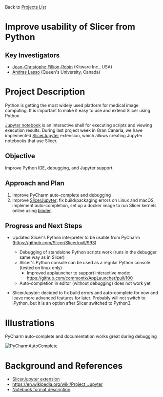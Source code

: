 Back to [Projects List](../../README.md#ProjectsList)

# Improve usability of Slicer from Python

## Key Investigators

- [Jean-Christophe Fillion-Robin](https://www.kitware.com/jean-christophe-fillion-robin/) (Kitware Inc., USA)
- [Andras Lasso](https://github.com/lassoan) (Queen's University, Canada)

# Project Description

Python is getting the most widely used platform for medical image computing. It is important to make it easy to use and extend Slicer using Python.

[Jupyter notebook](https://en.wikipedia.org/wiki/IPython) is an interactive shell for executing scripts and viewing execution results. During last project week in Gran Canaria, we have implemented [SlicerJupyter](https://github.com/Slicer/SlicerJupyter) extension, which allows creating Jupyter notebooks that use Slicer.

## Objective

Improve Python IDE, debugging, and Jupyter support.

## Approach and Plan

1. Improve PyCharm auto-complete and debugging
1. Improve [SlicerJupyter](https://github.com/Slicer/SlicerJupyter): fix build/packaging errors on Linux and macOS, implement auto-completion, set up a docker image to run Slicer kernels online using [binder](https://mybinder.org/).

## Progress and Next Steps

- Updated Slicer's Python interpreter to be usable from PyCharm (https://github.com/Slicer/Slicer/pull/993)
  - Debugging of standalone Python scripts work (runs in the debugger same way as in Slicer)
  - Slicer's Python console can be used as a regular Python console (tested on linux only)
    - Improved applauncher to support interactive mode: https://github.com/commontk/AppLauncher/pull/100
  - Auto-completion in editor (without debugging) does not work yet

- SlicerJupyter: decided to fix build errors and auto-complete for now and leave more advanced features for later. Probably will not switch to IPython, but it is an option after Slicer switched to Python3.

# Illustrations

PyCharm auto-complete and documentation works great during debugging

![PyCharmAutoComplete](PyCharmAutoComplete.png)

# Background and References

- [SlicerJupyter extension](https://github.com/Slicer/SlicerJupyter)
- https://en.wikipedia.org/wiki/Project_Jupyter
- [Notebook format description](http://nbformat.readthedocs.io/en/latest/format_description.html)
